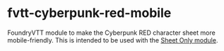 # fvtt-cyberpunk-red-mobile
FoundryVTT module to make the Cyberpunk RED character sheet more mobile-friendly. This is intended to be used with the [Sheet Only module](https://github.com/Syrious/foundryvtt-sheet-only).
